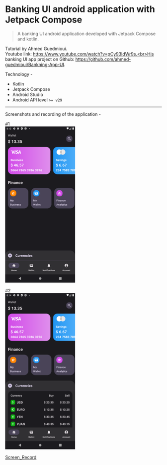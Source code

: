 # Banking UI android application with Jetpack Compose
> A banking UI android application developed with Jetpack Compose and kotlin.

Tutorial by Ahmed Guedmioui.<br>Youtube link: https://www.youtube.com/watch?v=pCy93IdWr9s.<br>His banking UI app project on Github: https://github.com/ahmed-guedmioui/Bankning-App-UI.

Technology -
- Kotlin
- Jetpack Compose
- Android Studio
- Android API level ```>= v29```

---
Screenshots and recording of the application - 

#1<br>
<img height='500' src="https://github.com/Siongyu/BankingUIApplication/blob/main/Screenshots/302101806-99cc9e56-c89b-4553-8df5-94117330bc93.png" />

#2<br>
<img height='500' src="https://github.com/Siongyu/BankingUIApplication/blob/main/Screenshots/302101822-e82910b2-23b4-4d9f-a7d0-854836e56163.png" />


[Screen_Record](https://github.com/Siongyu/BankingUIApplication/assets/21031725/d04188de-f3c1-44cc-9266-8db29eaf9a16)
